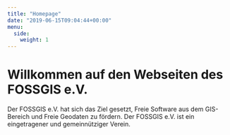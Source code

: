 ```yaml
---
title: "Homepage"
date: "2019-06-15T09:04:44+00:00"
menu:
  side:
    weight: 1
---
```


<h1>Willkommen auf den Webseiten des FOSSGIS e.V.</h1>
Der FOSSGIS e.V. hat sich das Ziel gesetzt, Freie Software aus dem GIS-Bereich und Freie Geodaten zu fördern. Der FOSSGIS e.V. ist ein eingetragener und gemeinnütziger Verein.
